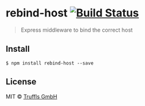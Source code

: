 # rebind-host [![Build Status](https://travis-ci.org/truffls/node-rebind-host.svg?branch=master)](https://travis-ci.org/truffls/node-rebind-host)

> Express middleware to bind the correct host

## Install

```
$ npm install rebind-host --save
```

## License

MIT © [Truffls GmbH](https://truffls.de)
